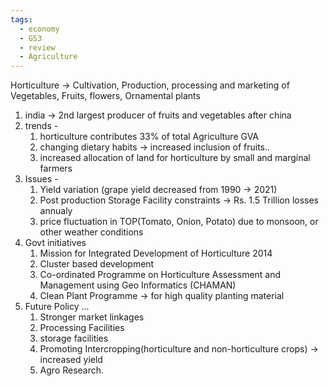 ```yaml
---
tags:
  - economy
  - GS3
  - review
  - Agriculture
---
```

Horticulture -> Cultivation, Production, processing and marketing of Vegetables, Fruits, flowers, Ornamental plants
1. india -> 2nd largest producer of fruits and vegetables after china
2. trends -
	1. horticulture contributes 33% of total Agriculture GVA
	2. changing dietary habits -> increased inclusion of fruits..
	3. increased allocation of land for horticulture by small and marginal farmers
3. Issues -
	1. Yield variation (grape yield decreased from 1990 -> 2021)
	2. Post production Storage Facility constraints -> Rs. 1.5 Trillion losses annualy
	3. price fluctuation in TOP(Tomato, Onion, Potato) due to monsoon, or other weather conditions
4. Govt initiatives
	1. Mission for Integrated Development of Horticulture 2014
	2. Cluster based development
	3. Co-ordinated Programme on Horticulture Assessment and Management using Geo Informatics (CHAMAN)
	4. Clean Plant Programme -> for high quality planting material
5. Future Policy ...
	1. Stronger market linkages
	2. Processing Facilities
	3. storage facilities
	4. Promoting Intercropping(horticulture and non-horticulture crops) -> increased yield
	5. Agro Research.